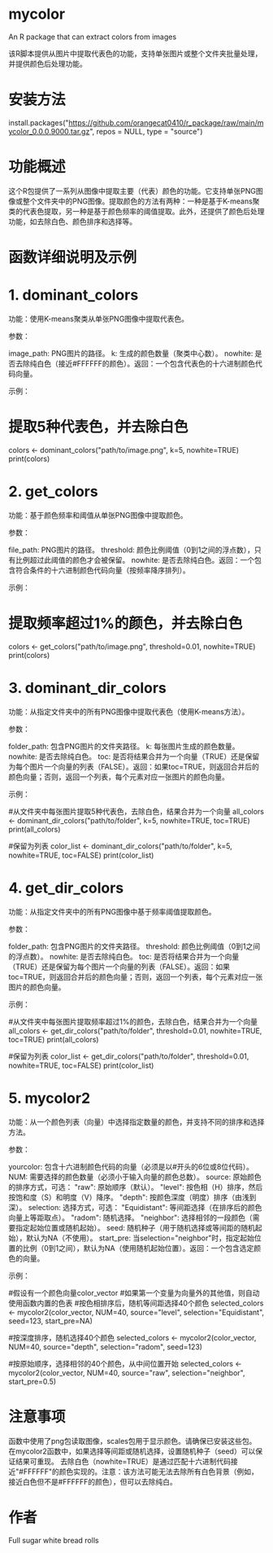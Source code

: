 # mycolor
An R package that can extract colors from images

该R脚本提供从图片中提取代表色的功能，支持单张图片或整个文件夹批量处理，并提供颜色后处理功能。

# 安装方法
install.packages("https://github.com/orangecat0410/r_package/raw/main/mycolor_0.0.0.9000.tar.gz",
                 repos = NULL,
                 type = "source")

# 功能概述
这个R包提供了一系列从图像中提取主要（代表）颜色的功能。它支持单张PNG图像或整个文件夹中的PNG图像。提取颜色的方法有两种：一种是基于K-means聚类的代表色提取，另一种是基于颜色频率的阈值提取。此外，还提供了颜色后处理功能，如去除白色、颜色排序和选择等。

# 函数详细说明及示例
# 1. dominant_colors
​​功能​​：使用K-means聚类从单张PNG图像中提取代表色。

​​参数​​：

image_path: PNG图片的路径。
k: 生成的颜色数量（聚类中心数）。
nowhite: 是否去除纯白色（接近#FFFFFF的颜色）。
​​返回​​：一个包含代表色的十六进制颜色代码向量。

​​示例​​：

# 提取5种代表色，并去除白色
colors <- dominant_colors("path/to/image.png", k=5, nowhite=TRUE)
print(colors)


# 2. get_colors
​​功能​​：基于颜色频率和阈值从单张PNG图像中提取颜色。

​​参数​​：

file_path: PNG图片的路径。
threshold: 颜色比例阈值（0到1之间的浮点数），只有比例超过此阈值的颜色才会被保留。
nowhite: 是否去除纯白色。
​​返回​​：一个包含符合条件的十六进制颜色代码向量（按频率降序排列）。

​​示例​​：

# 提取频率超过1%的颜色，并去除白色
colors <- get_colors("path/to/image.png", threshold=0.01, nowhite=TRUE)
print(colors)


# 3. dominant_dir_colors
​​功能​​：从指定文件夹中的所有PNG图像中提取代表色（使用K-means方法）。

​​参数​​：

folder_path: 包含PNG图片的文件夹路径。
k: 每张图片生成的颜色数量。
nowhite: 是否去除纯白色。
toc: 是否将结果合并为一个向量（TRUE）还是保留为每个图片一个向量的列表（FALSE）。
​​返回​​：如果toc=TRUE，则返回合并后的颜色向量；否则，返回一个列表，每个元素对应一张图片的颜色向量。

​​示例​​：

#从文件夹中每张图片提取5种代表色，去除白色，结果合并为一个向量
all_colors <- dominant_dir_colors("path/to/folder", k=5, nowhite=TRUE, toc=TRUE)
print(all_colors)

#保留为列表
color_list <- dominant_dir_colors("path/to/folder", k=5, nowhite=TRUE, toc=FALSE)
print(color_list)

# 4. get_dir_colors
​​功能​​：从指定文件夹中的所有PNG图像中基于频率阈值提取颜色。

​​参数​​：

folder_path: 包含PNG图片的文件夹路径。
threshold: 颜色比例阈值（0到1之间的浮点数）。
nowhite: 是否去除纯白色。
toc: 是否将结果合并为一个向量（TRUE）还是保留为每个图片一个向量的列表（FALSE）。
​​返回​​：如果toc=TRUE，则返回合并后的颜色向量；否则，返回一个列表，每个元素对应一张图片的颜色向量。

​​示例​​：

#从文件夹中每张图片提取频率超过1%的颜色，去除白色，结果合并为一个向量
all_colors <- get_dir_colors("path/to/folder", threshold=0.01, nowhite=TRUE, toc=TRUE)
print(all_colors)

#保留为列表
color_list <- get_dir_colors("path/to/folder", threshold=0.01, nowhite=TRUE, toc=FALSE)
print(color_list)


# 5. mycolor2
​​功能​​：从一个颜色列表（向量）中选择指定数量的颜色，并支持不同的排序和选择方法。

​​参数​​：

yourcolor: 包含十六进制颜色代码的向量（必须是以#开头的6位或8位代码）。
NUM: 需要选择的颜色数量（必须小于输入向量的颜色总数）。
source: 原始颜色的排序方式，可选：
"raw": 原始顺序（默认）。
"level": 按色相（H）排序，然后按饱和度（S）和明度（V）降序。
"depth": 按颜色深度（明度）排序（由浅到深）。
selection: 选择方式，可选：
"Equidistant": 等间距选择（在排序后的颜色向量上等距取点）。
"radom": 随机选择。
"neighbor": 选择相邻的一段颜色（需要指定起始位置或随机起始）。
seed: 随机种子（用于随机选择或等间距的随机起始），默认为NA（不使用）。
start_pre: 当selection="neighbor"时，指定起始位置的比例（0到1之间），默认为NA（使用随机起始位置）。
​​返回​​：一个包含选定颜色的向量。

​​示例​​：

#假设有一个颜色向量color_vector
#如果第一个变量为向量外的其他值，则自动使用函数内置的色表
#按色相排序后，随机等间距选择40个颜色
selected_colors <- mycolor2(color_vector, NUM=40, source="level", selection="Equidistant", seed=123, start_pre=NA)

#按深度排序，随机选择40个颜色
selected_colors <- mycolor2(color_vector, NUM=40, source="depth", selection="radom", seed=123)

#按原始顺序，选择相邻的40个颜色，从中间位置开始
selected_colors <- mycolor2(color_vector, NUM=40, source="raw", selection="neighbor", start_pre=0.5)
# 注意事项
函数中使用了png包读取图像，scales包用于显示颜色。请确保已安装这些包。
在mycolor2函数中，如果选择等间距或随机选择，设置随机种子（seed）可以保证结果可重现。
去除白色（nowhite=TRUE）是通过匹配十六进制代码接近"#FFFFFF"的颜色实现的。注意：该方法可能无法去除所有白色背景（例如，接近白色但不是#FFFFFF的颜色），但可以去除纯白。
# 作者
Full sugar white bread rolls
